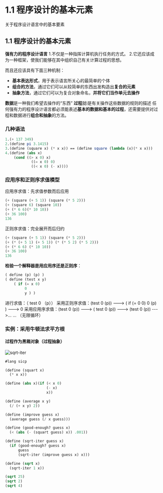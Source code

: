 # 1.1 程序设计的基本元素


关于程序设计语言中的基本要素

<!--more-->


## 1.1 程序设计的基本元素
**强有力的程序设计语言**
1.不仅是一种指挥计算机执行任务的方式。
2.它还应该成为一种框架，使我们能够在其中组织自己有关计算过程的思想。

而且还应该具有下面三种机制：
- **基本表达形式**，用于表示语言所关心的最简单的个体
- **组合的方法**，通过它们可以从较简单的东西出发构造出**复合的元素**
- **抽象方法**，通过它们可以为复合对象命名，**并将它们当作单元去操作**

**数据**是一种我们希望去操作的“东西”
**过程**就i是有关操作这些数据的规则的描述
任何强有力的程序设计语言都必须能表述**基本的数据和基本的过程**，还需要提供对过程和数据进行**组合和抽象**的方法。

### 几种语法
```scheme
1.(+ 137 349)
2.(define pi 3.1415)
3.(define (square x) (* x x)) == (define square (lambda (x)(* x x)))
4.(define (abs x)
	(cond ((> x 0) x)
			((= x 0) 0)
			((< x 0) (- x))))
```

### 应用序和正则序求值模型
应用序求值：先求值参数而后应用
```scheme
(+ (square (+ 5 1)) (square (* 5 2)))
(+ (square 6) (square 10))
(+ (* 6 6)(* 10 10))
(+ 36 100)
136
```
正则序求值：完全展开而后归约
```scheme
(+ (square (+ 5 1)) (square (* 5 2)))
(+ (* (+ 5 1) (+ 5 1)) (* (* 5 2) (* 5 2)))
(+ (* 6 6) (* 10 10))
(+ 36 100)
136
```
**检验一个解释器是用应用序还是正则序**：
```scheme
( define (p) (p) )
( define (test x y)
    ( if (= x 0)
         0
         y ) )
```
进行求值：（ test 0 （p））
采用正则序求值：(test 0 (p)) ---> ( if (= 0 0) 0 (p) ) ---> 0
采用应用序求值：(test 0 (p)) ---> ( test 0 (p)) ---> (test 0 (p)) --->... ... （无限循环）

### 实例：采用牛顿法求平方根
#### 过程作为黑箱对象（过程抽象）
![sqrt-iter](https://raw.githubusercontent.com/Kiasma1/Kiasma1.github.io/master/posts/2019/SICP/sqrt-iter.png)
```scheme
#lang sicp

(define (squart x)
  (* x x))

(define (abs x)(if (< x 0)
                   (- x)
                   x))

(define (average x y)
  (/ (+ x y) 2))

(define (improve guess x)
  (average guess (/ x guess)))

(define (good-enough? guess x)
  (< (abs (- (squart guess) x)) .001))

(define (sqrt-iter guess x)
  (if (good-enough? guess x)
      guess
      (sqrt-iter (improve guess x) x)))

(define (sqrt x)
  (sqrt-iter 1 x))

(sqrt 25)
(sqrt 2)
(sqrt 4)
```

